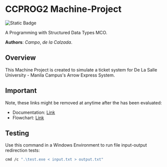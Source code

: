 # CCPROG2 Machine-Project
![Static Badge](https://img.shields.io/badge/AY2324--T2-CCPROG2-yellow)

A Programming with Structured Data Types MCO.

**Authors**: *Campo*, *de la Calzada*.

## Overview
This Machine Project is created to simulate a ticket system for De La Salle University - Manila Campus's Arrow Express System.

## Important 
Note, these links might be removed at anytime after the has been evaluated:
 - Documentation: <a href="https://docs.google.com/document/d/1jmFE51WNPR0j2roesy8QxIYqGlQ1l3zye4zZWUyTcDw/edit?usp=sharing"> Link </a>
 - Flowchart: <a href="https://www.canva.com/design/DAF8IgP-Wj4/oUyhcr6m3UvJy1DpY1iSNw/edit?utm_content=DAF8IgP-Wj4&utm_campaign=designshare&utm_medium=link2&utm_source=sharebutton"> Link </a>


## Testing
Use this command in a Windows Environment to run file input-output redirection tests: 

```bash 
cmd /c ".\test.exe < input.txt > output.txt" 
```
